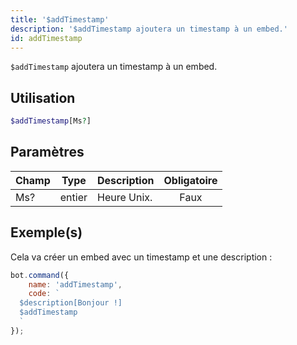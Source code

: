 ```yaml
---
title: '$addTimestamp'
description: '$addTimestamp ajoutera un timestamp à un embed.'
id: addTimestamp
---
```


`$addTimestamp` ajoutera un timestamp à un embed.

## Utilisation

```php
$addTimestamp[Ms?]
```

## Paramètres

| Champ | Type   | Description | Obligatoire |
| ----- | ------ | ----------- |:-----------:|
| Ms?   | entier | Heure Unix. |    Faux     |

## Exemple(s)

Cela va créer un embed avec un timestamp et une description :

```javascript
bot.command({
    name: 'addTimestamp',
    code: `
  $description[Bonjour !]
  $addTimestamp
  `
});
```

